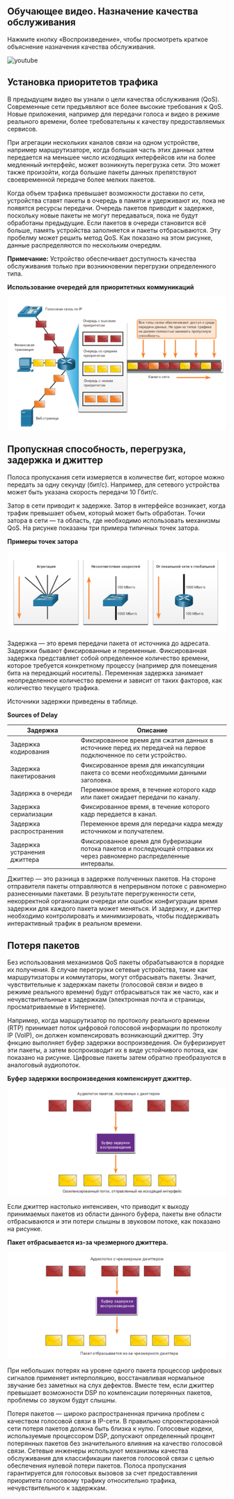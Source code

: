 <!-- 9.1.1 -->
## Обучающее видео. Назначение качества обслуживания

Нажмите кнопку «Воспроизведение», чтобы просмотреть краткое объяснение назначения качества обслуживания.

![youtube](https://www.youtube.com/watch?v=s_4r5MBW_Uc)

<!-- 9.1.2 -->
## Установка приоритетов трафика

В предыдущем видео вы узнали о цели качества обслуживания (QoS). Современные сети предъявляют все более высокие требования к QoS. Новые приложения, например для передачи голоса и видео в режиме реального времени, более требовательны к качеству предоставляемых сервисов.

При агрегации нескольких каналов связи на одном устройстве, например маршрутизаторе, когда большая часть этих данных затем передается на меньшее число исходящих интерфейсов или на более медленный интерфейс, может возникнуть перегрузка сети. Это может также произойти, когда большие пакеты данных препятствуют своевременной передаче более мелких пакетов.

Когда объем трафика превышает возможности доставки по сети, устройства ставят пакеты в очередь в памяти и удерживают их, пока не появятся ресурсы передачи. Очередь пакетов приводит к задержке, поскольку новые пакеты не могут передаваться, пока не будут обработаны предыдущие. Если пакетов в очереди становится всё больше, память устройства заполняется и пакеты отбрасываются. Эту пробелму может решить метод QoS. Как показано на этом рисунке, данные распределяются по нескольким очередям.

**Примечание:** Устройство обеспечивает доступность качества обслуживания только при возникновении перегрузки определенного типа.

**Использование очередей для приоритетных коммуникаций**

![](./assets/9.1.2.png)
<!-- /courses/ensa-dl/ae8eb390-34fd-11eb-ba19-f1886492e0e4/aeb59c8a-34fd-11eb-ba19-f1886492e0e4/assets/c680f510-1c46-11ea-af56-e368b99e9723.svg -->

<!--
На рисунке показаны три очереди для приоритизации трафика: с высоким, средним и низким приоритетом. Трафик голосовой телефонии по IP (VoIP) обозначен как высокий приоритет. Компьютер, отправляющий финансовые транзакции, помечен как средний приоритет. Сервер, отправляющий данные веб-страницы, помечен как низкий приоритет. Когда маршрутизатор получает трафик от трех устройств, он определяет его приоритет. Пакеты смешаны в сети в зависимости от приоритета, но у всех их есть доступ. Ни один из типов трафика не должен полностью занимать пропускную способность. На изображении показаны пакеты VoIP, которые приоритетизируются в первую очередь, затем второй пакеты финансовых транзакций, третий пакет VoIP, четвертый пакет финансовых транзакций, пятый и шестой пакеты VoIP, а затем седьмой веб-страницы.
-->

<!-- 9.1.3 -->
## Пропускная способность, перегрузка, задержка и джиттер

Полоса пропускания сети измеряется в количестве бит, которое можно передать за одну секунду (бит/с). Например, для сетевого устройства может быть указана скорость передачи 10 Гбит/с.

Затор в сети приводит к задержке. Затор в интерфейсе возникает, когда трафик превышает объем, который может быть обработан. Точки затора в сети — та область, где необходимо использовать механизмы QoS. На рисунке показаны три примера типичных точек затора.

**Примеры точек затора**

![](./assets/9.1.3.png)
<!-- /courses/ensa-dl/ae8eb390-34fd-11eb-ba19-f1886492e0e4/aeb59c8a-34fd-11eb-ba19-f1886492e0e4/assets/c6819153-1c46-11ea-af56-e368b99e9723.svg -->

<!--
На рисунке показаны три примера точек перегрузки на сетевом устройстве. Первый пример — агрегация на коммутаторе. Пять каналов входят в коммутатор и один канал  выходит. Второй пример — несоответствие скорости коммутатора. Входящее соединение составляет 1000 Мбит/с, а исходящее — 100 Мбит/с. Третий пример — канал локальная сеть — глобальная сеть на маршрутизаторе. Входящее соединение составляет 1000 Мбит/с, а исходящее — 100 Мбит/с.
-->

Задержка — это время передачи пакета от источника до адресата. Задержки бывают фиксированные и переменные. Фиксированная задержка представляет собой определенное количество времени, которое требуется конкретному процессу (например для помещения бита на передающий носитель). Переменная задержка занимает неопределенное количество времени и зависит от таких факторов, как количество текущего трафика.

Источники задержки приведены в таблице.

**Sources of Delay**

| **Задержка**  | **Описание** |
| --- | --- |
| Задержка кодирования | Фиксированное время для сжатия данных в источнике перед их передачей на первое подключенное по сети устройство. |
| Задержка пакетирования | Фиксированное время для инкапсуляции пакета со всеми необходимыми данными заголовка. |
| Задержка в очереди | Переменное время, в течение которого кадр или пакет ожидает передачи по каналу. |
| Задержка сериализации | Фиксированное время, в течение которого кадр передается в канал. |
| Задержка распространения | Переменное время для передачи кадра между источником и получателем. |
| Задержка устранения джиттера | Фиксированное время для буферизации потока пакетов и последующей отправки их через равномерно распределенные интервалы. |

Джиттер — это разница в задержке полученных пакетов. На стороне отправителя пакеты отправляются в непрерывном потоке с равномерно разнесенными пакетами. В результате перегруженности сети, некорректной организации очереди или ошибок конфигурации время задержки для каждого пакета может меняться. И задержку, и джиттер необходимо контролировать и минимизировать, чтобы поддерживать интерактивный трафик в реальном времени.

<!-- 9.1.4 -->
## Потеря пакетов

Без использования механизмов QoS пакеты обрабатываются в порядке их получения. В случае перегрузки сетевые устройства, такие как маршрутизаторы и коммутаторы, могут отбрасывать пакеты. Значит, чувствительные к задержкам пакеты (голосовой связи и видео в режиме реального времени) будут отбрасываться так же часто, как и нечувствительнные к задержкам (электронная почта и страницы, просматриваемые в Интернете).

Например, когда маршрутизатор по протоколу реального времени (RTP) принимает поток цифровой голосовой информации по протоколу IP (VoIP), он должен компенсировать возникающий джиттер. Эту фнкцию выполняет буфер задержки воспроизведения. Он буферизирует эти пакеты, а затем воспроизводит их в виде устойчивого потока, как показано на рисунке. Цифровые пакеты затем обратно преобразуются в аналоговый аудиопоток.

**Буфер задержки воспроизведения компенсирует джиттер.**

![](./assets/9.1.4-1.png)
<!-- /courses/ensa-dl/ae8eb390-34fd-11eb-ba19-f1886492e0e4/aeb59c8a-34fd-11eb-ba19-f1886492e0e4/assets/c6822d93-1c46-11ea-af56-e368b99e9723.svg -->

<!--
На рисунке показано, как буфер задержки воспроизведения компенсирует джиттер. Пять пакетов принимаются устройством в разные промежутки времени. Буфер задержки воспроизведения, буферизирует пакеты и отправляет их на исходящий интерфейс в устойчивом и согласованном потоке.
-->

Если джиттер настолько интенсивен, что приводит к выходу принимаемых пакетов из области данного буфера, пакеты вне области отбрасываются и эти потери слышны в звуковом потоке, как показано на рисунке.

**Пакет отбрасывается из-за чрезмерного джиттера.**

![](./assets/9.1.4-2.png)
<!-- /courses/ensa-dl/ae8eb390-34fd-11eb-ba19-f1886492e0e4/aeb59c8a-34fd-11eb-ba19-f1886492e0e4/assets/c6827bb0-1c46-11ea-af56-e368b99e9723.svg -->

<!--
На рисунке показана функция буфера задержки воспроизведения, сбрасывая пакет из-за чрезмерного джиттера. Шесть пакетов принимаются устройством в разные промежутки времени. Буфер воспроизведения буферирует пакеты, но из-за того, что джиттер настолько велик, что пакеты должны быть получены вне диапазона этого буфера, они отбрасываются.
-->

При небольших потерях на уровне одного пакета процессор цифровых сигналов применяет интерполяцию, восстанавливая нормальное звучание без заметных на слух дефектов. Вместе тем, если джиттер превышает возможности DSP по компенсации потерянных пакетов, проблемы со звуком будут слышны.

Потеря пакетов — широко распространенная причина проблем с качеством голосовой связи в IP-сети. В правильно спроектированной сети потеря пакетов должна быть близка к нулю. Голосовые кодеки, используемые процессором DSP, допускают определенный процент потерянных пакетов без значительного влияния на качество голосовой связи. Сетевые инженеры используют механизмы качества обслуживания для классификации пакетов голосовой связи с целью обеспечения нулевой потери пакетов. Полоса пропускания гарантируется для голосовых вызовов за счет предоставления приоритета голосовому трафику относительно трафика, нечувствительного к задержкам.

<!-- 9.1.5 -->
<!-- quiz -->

